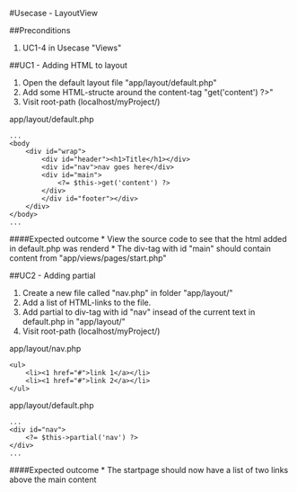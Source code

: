 #Usecase - LayoutView

##Preconditions
1. UC1-4 in Usecase "Views"

##UC1 - Adding HTML to layout
1. Open the default layout file "app/layout/default.php"
2. Add some HTML-structe around the content-tag "<?= $this->get('content') ?>"
3. Visit root-path (localhost/myProject/)


app/layout/default.php

	...
	<body
		<div id="wrap">
			<div id="header"><h1>Title</h1></div>
			<div id="nav">nav goes here</div>
			<div id="main">
				<?= $this->get('content') ?>
			</div>
			</div id="footer"></div>
		</div>
	</body>
	...

####Expected outcome
	* View the source code to see that the html added in default.php was renderd
	* The div-tag with id "main" should contain content from "app/views/pages/start.php"


##UC2 - Adding partial
1. Create a new file called "nav.php" in folder "app/layout/"
2. Add a list of HTML-links to the file.
3. Add partial to div-tag with id "nav" insead of the current text in default.php in "app/layout/"
3. Visit root-path (localhost/myProject/)

app/layout/nav.php

	<ul>
		<li><1 href="#">link 1</a></li>
		<li><1 href="#">link 2</a></li>
	</ul>

app/layout/default.php

	...
	<div id="nav">
		<?= $this->partial('nav') ?>
	</div>
	...

####Expected outcome
	* The startpage should now have a list of two links above the main content

